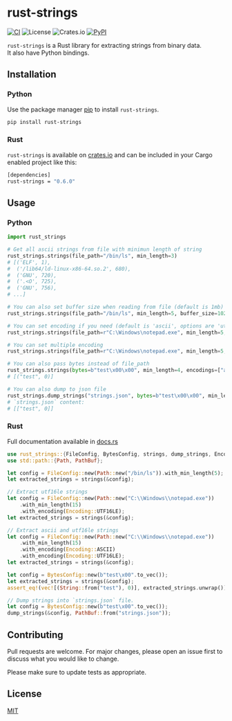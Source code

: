 # rust-strings

[![CI](https://github.com/iddohau/rust-strings/workflows/Rust%20Lint%20%26%20Test/badge.svg?branch=main)](https://github.com/iddohau/rust-strings/actions?query=branch=main)
![License](https://img.shields.io/github/license/iddohau/rust-strings)
![Crates.io](https://img.shields.io/crates/v/rust-strings)
[![PyPI](https://img.shields.io/pypi/v/rust-strings.svg)](https://pypi.org/project/rust-strings)

`rust-strings` is a Rust library for extracting strings from binary data. \
It also have Python bindings.

## Installation

### Python

Use the package manager [pip](https://pip.pypa.io/en/stable/) to install `rust-strings`.

```bash
pip install rust-strings
```

### Rust

`rust-strings` is available on [crates.io](https://crates.io/crates/rust-strings) and can be included in your Cargo enabled project like this:

```bash
[dependencies]
rust-strings = "0.6.0"
```

## Usage

### Python

```python
import rust_strings

# Get all ascii strings from file with minimun length of string
rust_strings.strings(file_path="/bin/ls", min_length=3)
# [('ELF', 1),
#  ('/lib64/ld-linux-x86-64.so.2', 680),
#  ('GNU', 720),
#  ('.<O', 725),
#  ('GNU', 756),
# ...]

# You can also set buffer size when reading from file (default is 1mb)
rust_strings.strings(file_path="/bin/ls", min_length=5, buffer_size=1024)

# You can set encoding if you need (default is 'ascii', options are 'utf-16le', 'utf-16be')
rust_strings.strings(file_path=r"C:\Windows\notepad.exe", min_length=5, encodings=["utf-16le"])

# You can set multiple encoding
rust_strings.strings(file_path=r"C:\Windows\notepad.exe", min_length=5, encodings=["ascii", "utf-16le"])

# You can also pass bytes instead of file_path
rust_strings.strings(bytes=b"test\x00\x00", min_length=4, encodings=["ascii"])
# [("test", 0)]

# You can also dump to json file
rust_strings.dump_strings("strings.json", bytes=b"test\x00\x00", min_length=4, encodings=["ascii"])
# `strings.json` content:
# [["test", 0]]
```

### Rust

Full documentation available in [docs.rs](https://docs.rs/rust-strings)

```rust
use rust_strings::{FileConfig, BytesConfig, strings, dump_strings, Encoding};
use std::path::{Path, PathBuf};

let config = FileConfig::new(Path::new("/bin/ls")).with_min_length(5);
let extracted_strings = strings(&config);

// Extract utf16le strings
let config = FileConfig::new(Path::new("C:\\Windows\\notepad.exe"))
    .with_min_length(15)
    .with_encoding(Encoding::UTF16LE);
let extracted_strings = strings(&config);

// Extract ascii and utf16le strings
let config = FileConfig::new(Path::new("C:\\Windows\\notepad.exe"))
    .with_min_length(15)
    .with_encoding(Encoding::ASCII)
    .with_encoding(Encoding::UTF16LE);
let extracted_strings = strings(&config);

let config = BytesConfig::new(b"test\x00".to_vec());
let extracted_strings = strings(&config);
assert_eq!(vec![(String::from("test"), 0)], extracted_strings.unwrap());

// Dump strings into `strings.json` file.
let config = BytesConfig::new(b"test\x00".to_vec());
dump_strings(&config, PathBuf::from("strings.json"));
```

## Contributing
Pull requests are welcome. For major changes, please open an issue first to discuss what you would like to change.

Please make sure to update tests as appropriate.

## License
[MIT](https://choosealicense.com/licenses/mit/)